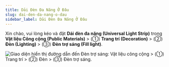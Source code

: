 ```yaml
---
title: Dải Đèn Đa Năng Ở Đâu
slug: dai-den-da-nang-o-dau
sidebar_label: Dải Đèn Đa Năng Ở Đâu
---
```


Xin chào, vui lòng kéo và đặt **Dải đèn đa năng (Universal Light Strip)** trong **Vật liệu Công cộng (Public Materials)** > (①) **Trang trí (Decoration)** > (②) **Đèn (Lighting)** > (③) **Đèn trợ sáng (Fill light)**.

![Giao diện hiển thị đường dẫn đến Đèn trợ sáng: Vật liệu công cộng > (①) Trang trí > (②) Đèn > (③) Đèn trợ sáng.](https://storage.googleapis.com/jegavn_kb/images/2ce9c33c-3839-4a03-afa1-c22353a1a7ce.png)